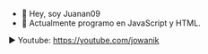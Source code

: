 - 👋 Hey, soy Juanan09
- 🤖 Actualmente programo en JavaScript y HTML.

▶ Youtube: https://youtube.com/jowanik


